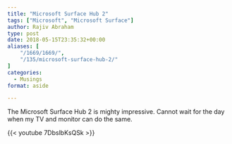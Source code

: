 ```yaml
---
title: "Microsoft Surface Hub 2"
tags: ["Microsoft", "Microsoft Surface"]
author: Rajiv Abraham
type: post
date: 2018-05-15T23:35:32+00:00
aliases: [
    "/1669/1669/",
    "/135/microsoft-surface-hub-2/"
]
categories:
  - Musings
format: aside

---
```

The Microsoft Surface Hub 2 is mighty impressive. Cannot wait for the day when my TV and monitor can do the same.

{{< youtube 7DbslbKsQSk >}}